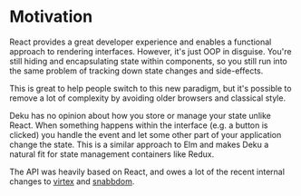 # Motivation

React provides a great developer experience and enables a functional approach to rendering interfaces. However, it's just OOP in disguise. You're still hiding and encapsulating state within components, so you still run into the same problem of tracking down state changes and side-effects.

This is great to help people switch to this new paradigm, but it's possible to remove a lot of complexity by avoiding older browsers and classical style.

Deku has no opinion about how you store or manage your state unlike React. When something happens within the interface (e.g. a button is clicked) you handle the event and let some other part of your application change the state. This is a similar approach to Elm and makes Deku a natural fit for state management containers like Redux.

The API was heavily based on React, and owes a lot of the recent internal changes to [virtex](https://github.com/ashaffer/virtex) and [snabbdom](https://github.com/paldepind/snabbdom).
